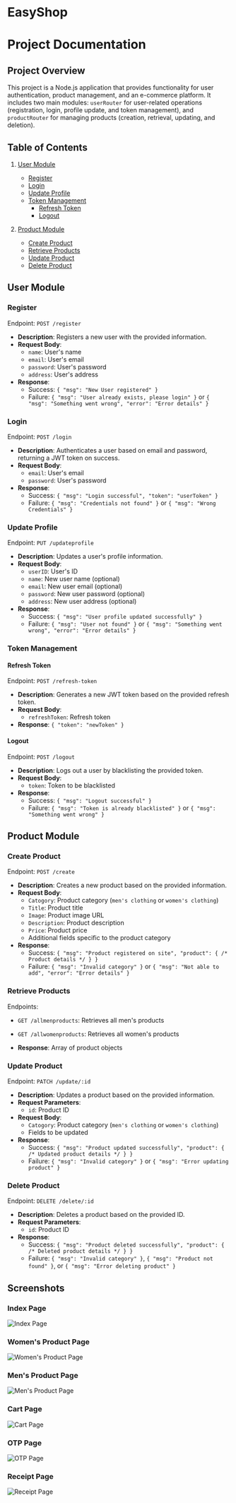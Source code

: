 # EasyShop

# Project Documentation

## Project Overview

This project is a Node.js application that provides functionality for user authentication, product management, and an e-commerce platform. It includes two main modules: `userRouter` for user-related operations (registration, login, profile update, and token management), and `productRouter` for managing products (creation, retrieval, updating, and deletion).

## Table of Contents

1. [User Module](#user-module)
   - [Register](#register)
   - [Login](#login)
   - [Update Profile](#update-profile)
   - [Token Management](#token-management)
     - [Refresh Token](#refresh-token)
     - [Logout](#logout)
  
2. [Product Module](#product-module)
   - [Create Product](#create-product)
   - [Retrieve Products](#retrieve-products)
   - [Update Product](#update-product)
   - [Delete Product](#delete-product)

## User Module

### Register

Endpoint: `POST /register`

- **Description**: Registers a new user with the provided information.
- **Request Body**:
  - `name`: User's name
  - `email`: User's email
  - `password`: User's password
  - `address`: User's address
- **Response**:
  - Success: `{ "msg": "New User registered" }`
  - Failure: `{ "msg": "User already exists, please login" }` or `{ "msg": "Something went wrong", "error": "Error details" }`

### Login

Endpoint: `POST /login`

- **Description**: Authenticates a user based on email and password, returning a JWT token on success.
- **Request Body**:
  - `email`: User's email
  - `password`: User's password
- **Response**:
  - Success: `{ "msg": "Login successful", "token": "userToken" }`
  - Failure: `{ "msg": "Credentials not found" }` or `{ "msg": "Wrong Credentials" }`

### Update Profile

Endpoint: `PUT /updateprofile`

- **Description**: Updates a user's profile information.
- **Request Body**:
  - `userID`: User's ID
  - `name`: New user name (optional)
  - `email`: New user email (optional)
  - `password`: New user password (optional)
  - `address`: New user address (optional)
- **Response**:
  - Success: `{ "msg": "User profile updated successfully" }`
  - Failure: `{ "msg": "User not found" }` or `{ "msg": "Something went wrong", "error": "Error details" }`

### Token Management

#### Refresh Token

Endpoint: `POST /refresh-token`

- **Description**: Generates a new JWT token based on the provided refresh token.
- **Request Body**:
  - `refreshToken`: Refresh token
- **Response**: `{ "token": "newToken" }`

#### Logout

Endpoint: `POST /logout`

- **Description**: Logs out a user by blacklisting the provided token.
- **Request Body**:
  - `token`: Token to be blacklisted
- **Response**:
  - Success: `{ "msg": "Logout successful" }`
  - Failure: `{ "msg": "Token is already blacklisted" }` or `{ "msg": "Something went wrong" }`

## Product Module

### Create Product

Endpoint: `POST /create`

- **Description**: Creates a new product based on the provided information.
- **Request Body**:
  - `Catogory`: Product category (`men's clothing` or `women's clothing`)
  - `Title`: Product title
  - `Image`: Product image URL
  - `Description`: Product description
  - `Price`: Product price
  - Additional fields specific to the product category
- **Response**:
  - Success: `{ "msg": "Product registered on site", "product": { /* Product details */ } }`
  - Failure: `{ "msg": "Invalid category" }` or `{ "msg": "Not able to add", "error": "Error details" }`

### Retrieve Products

Endpoints:
- `GET /allmenproducts`: Retrieves all men's products
- `GET /allwomenproducts`: Retrieves all women's products

- **Response**: Array of product objects

### Update Product

Endpoint: `PATCH /update/:id`

- **Description**: Updates a product based on the provided information.
- **Request Parameters**:
  - `id`: Product ID
- **Request Body**:
  - `Catogory`: Product category (`men's clothing` or `women's clothing`)
  - Fields to be updated
- **Response**:
  - Success: `{ "msg": "Product updated successfully", "product": { /* Updated product details */ } }`
  - Failure: `{ "msg": "Invalid category" }` or `{ "msg": "Error updating product" }`

### Delete Product

Endpoint: `DELETE /delete/:id`

- **Description**: Deletes a product based on the provided ID.
- **Request Parameters**:
  - `id`: Product ID
- **Response**:
  - Success: `{ "msg": "Product deleted successfully", "product": { /* Deleted product details */ } }`
  - Failure: `{ "msg": "Invalid category" }`, `{ "msg": "Product not found" }`, or `{ "msg": "Error deleting product" }`

## Screenshots

### Index Page
![Index Page](./Frontend/images/sc/screencapture-theeasyshop-netlify-app-index-html-2024-03-02-20_48_24.png)

### Women's Product Page
![Women's Product Page](./Frontend/images/sc/screencapture-theeasyshop-netlify-app-product-2024-03-02-20_50_03.png)

### Men's Product Page
![Men's Product Page](./Frontend/images/sc/screencapture-theeasyshop-netlify-app-mensproduct-2024-03-02-20_52_02.png)

### Cart Page
![Cart Page](./Frontend/images/sc/screencapture-theeasyshop-netlify-app-cart-2024-03-02-20_54_56.png)

### OTP Page
![OTP Page](./Frontend/images/sc/screencapture-127-0-0-1-5501-Frontend-otp-html-2024-03-06-23_59_21.png)

### Receipt Page
![Receipt Page](./Frontend/images/sc/screencapture-127-0-0-1-5501-Frontend-otp-html-2024-03-06-23_59_54.png)
